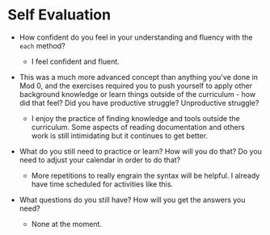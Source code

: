 # Self Evaluation

- How confident do you feel in your understanding and fluency with the `each` method?

  - I feel confident and fluent.

- This was a much more advanced concept than anything you've done in Mod 0, and the exercises required you to push yourself to apply other background knowledge or learn things outside of the curriculum - how did that feel? Did you have productive struggle? Unproductive struggle?

  - I enjoy the practice of finding knowledge and tools outside the curriculum. Some aspects of reading documentation and others work is still intimidating but it continues to get better.


- What do you still need to practice or learn? How will you do that? Do you need to adjust your calendar in order to do that?

  - More repetitions to really engrain the syntax will be helpful. I already have time scheduled for activities like this.

- What questions do you still have? How will you get the answers you need?
  - None at the moment.
